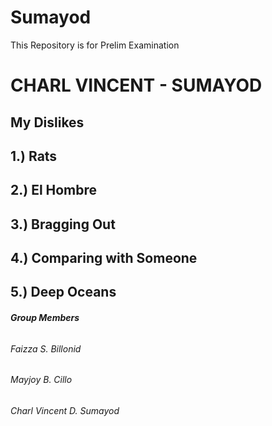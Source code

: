 # Sumayod
This Repository is for Prelim Examination

# CHARL VINCENT - SUMAYOD

## **My Dislikes**
## 1.) Rats
## 2.) El Hombre
## 3.) Bragging Out
## 4.) Comparing with Someone
## 5.) Deep Oceans

###### **Group Members**
###### Faizza S. Billonid
###### Mayjoy B. Cillo
###### Charl Vincent D. Sumayod
